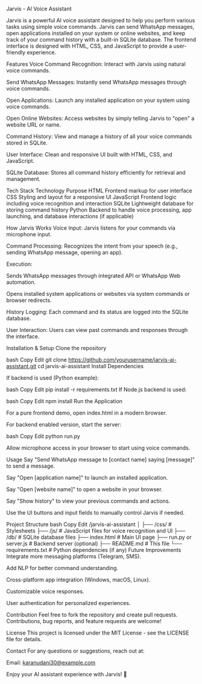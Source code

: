 Jarvis - AI Voice Assistant


Jarvis is a powerful AI voice assistant designed to help you perform various tasks using simple voice commands. Jarvis can send WhatsApp messages, open applications installed on your system or online websites, and keep track of your command history with a built-in SQLite database. The frontend interface is designed with HTML, CSS, and JavaScript to provide a user-friendly experience.

Features
Voice Command Recognition: Interact with Jarvis using natural voice commands.

Send WhatsApp Messages: Instantly send WhatsApp messages through voice commands.

Open Applications: Launch any installed application on your system using voice commands.

Open Online Websites: Access websites by simply telling Jarvis to "open" a website URL or name.

Command History: View and manage a history of all your voice commands stored in SQLite.

User Interface: Clean and responsive UI built with HTML, CSS, and JavaScript.

SQLite Database: Stores all command history efficiently for retrieval and management.

Tech Stack
Technology	Purpose
HTML	Frontend markup for user interface
CSS	Styling and layout for a responsive UI
JavaScript	Frontend logic including voice recognition and interaction
SQLite	Lightweight database for storing command history
Python 	Backend to handle voice processing, app launching, and database interactions (if applicable)

How Jarvis Works
Voice Input: Jarvis listens for your commands via microphone input.

Command Processing: Recognizes the intent from your speech (e.g., sending WhatsApp message, opening an app).

Execution:

Sends WhatsApp messages through integrated API or WhatsApp Web automation.

Opens installed system applications or websites via system commands or browser redirects.

History Logging: Each command and its status are logged into the SQLite database.

User Interaction: Users can view past commands and responses through the interface.

Installation & Setup
Clone the repository

bash
Copy
Edit
git clone https://github.com/yourusername/jarvis-ai-assistant.git
cd jarvis-ai-assistant
Install Dependencies

If backend is used (Python example):

bash
Copy
Edit
pip install -r requirements.txt
If Node.js backend is used:

bash
Copy
Edit
npm install
Run the Application

For a pure frontend demo, open index.html in a modern browser.

For backend enabled version, start the server:

bash
Copy
Edit
python run.py

Allow microphone access in your browser to start using voice commands.

Usage
Say "Send WhatsApp message to [contact name] saying [message]" to send a message.

Say "Open [application name]" to launch an installed application.

Say "Open [website name]" to open a website in your browser.

Say "Show history" to view your previous commands and actions.

Use the UI buttons and input fields to manually control Jarvis if needed.

Project Structure
bash
Copy
Edit
/jarvis-ai-assistant
│
├── /css/               # Stylesheets
├── /js/                # JavaScript files for voice recognition and UI
├── /db/                # SQLite database files
├── index.html          # Main UI page
├── run.py or server.js # Backend server (optional)
├── README.md           # This file
└── requirements.txt    # Python dependencies (if any)
Future Improvements
Integrate more messaging platforms (Telegram, SMS).

Add NLP for better command understanding.

Cross-platform app integration (Windows, macOS, Linux).

Customizable voice responses.

User authentication for personalized experiences.

Contribution
Feel free to fork the repository and create pull requests. Contributions, bug reports, and feature requests are welcome!

License
This project is licensed under the MIT License - see the LICENSE file for details.

Contact
For any questions or suggestions, reach out at:

Email: karanudani30@example.com


Enjoy your AI assistant experience with Jarvis! 🚀
